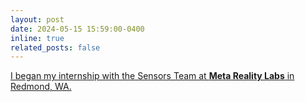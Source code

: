 ```yaml
---
layout: post
date: 2024-05-15 15:59:00-0400
inline: true
related_posts: false
---
```


<u>I began my internship with the Sensors Team at <b>Meta Reality Labs</b> in Redmond, WA.</u>
